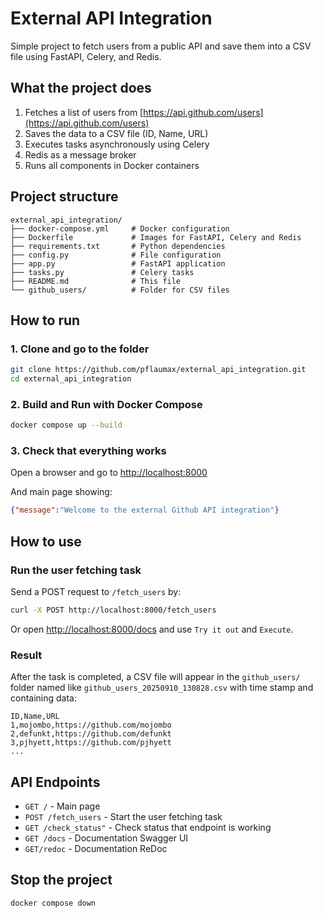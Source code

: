 # External API Integration

Simple project to fetch users from a public API and save them into a CSV file using FastAPI, Celery, and Redis.

## What the project does

1. Fetches a list of users from [https://api.github.com/users](https://api.github.com/users)
2. Saves the data to a CSV file (ID, Name, URL)
3. Executes tasks asynchronously using Celery
4. Redis as a message broker
5. Runs all components in Docker containers

## Project structure

```
external_api_integration/
├── docker-compose.yml     # Docker configuration
├── Dockerfile             # Images for FastAPI, Celery and Redis
├── requirements.txt       # Python dependencies
├── config.py              # File configuration 
├── app.py                 # FastAPI application
├── tasks.py               # Celery tasks
├── README.md              # This file
└── github_users/          # Folder for CSV files
```

## How to run

### 1. Clone and go to the folder

```bash
git clone https://github.com/pflaumax/external_api_integration.git
cd external_api_integration
```

### 2. Build and Run with Docker Compose

```bash
docker compose up --build
```

### 3. Check that everything works

Open a browser and go to [http://localhost:8000](http://localhost:8000)

And main page showing:

```json
{"message":"Welcome to the external Github API integration"}
```

## How to use

### Run the user fetching task

Send a POST request to `/fetch_users` by:

```bash
curl -X POST http://localhost:8000/fetch_users
```

Or open [http://localhost:8000/docs](http://localhost:8000/docs) and use `Try it out` and `Execute`.

### Result

After the task is completed, a CSV file will appear in the `github_users/` folder named like `github_users_20250910_130828.csv` with time stamp and containing data:

```csv
ID,Name,URL
1,mojombo,https://github.com/mojombo
2,defunkt,https://github.com/defunkt
3,pjhyett,https://github.com/pjhyett
...
```

## API Endpoints

* `GET /` - Main page
* `POST /fetch_users` - Start the user fetching task
* `GET /check_status"` - Check status that endpoint is working
* `GET /docs` - Documentation Swagger UI
* `GET/redoc` - Documentation ReDoc

## Stop the project

```bash
docker compose down
```
